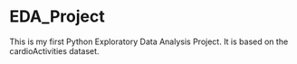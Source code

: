 # EDA_Project
This is my first Python Exploratory Data Analysis Project. It is based on the cardioActivities dataset.
